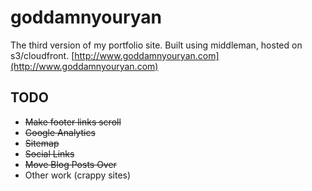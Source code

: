 # goddamnyouryan
The third version of my portfolio site. Built using middleman, hosted on s3/cloudfront. [http://www.goddamnyouryan.com](http://www.goddamnyouryan.com)

## TODO
- ~~Make footer links scroll~~
- ~~Google Analytics~~
- ~~Sitemap~~
- ~~Social Links~~
- ~~Move Blog Posts Over~~
- Other work (crappy sites)
